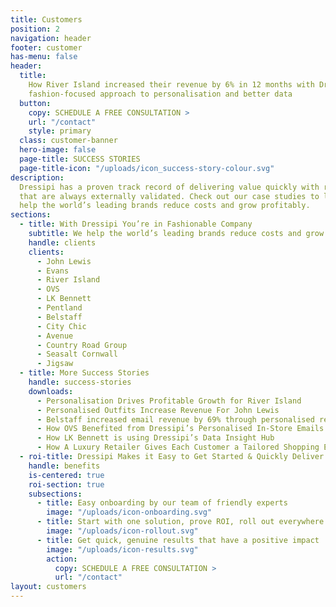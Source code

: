 ```yaml
---
title: Customers
position: 2
navigation: header
footer: customer
has-menu: false
header:
  title:
    How River Island increased their revenue by 6% in 12 months with Dressipi’s
    fashion-focused approach to personalisation and better data
  button:
    copy: SCHEDULE A FREE CONSULTATION >
    url: "/contact"
    style: primary
  class: customer-banner
  hero-image: false
  page-title: SUCCESS STORIES
  page-title-icon: "/uploads/icon_success-story-colour.svg"
description:
  Dressipi has a proven track record of delivering value quickly with results
  that are always externally validated. Check out our case studies to learn how we
  help the world’s leading brands reduce costs and grow profitably.
sections:
  - title: With Dressipi You’re in Fashionable Company
    subtitle: We help the world’s leading brands reduce costs and grow profitably
    handle: clients
    clients:
      - John Lewis
      - Evans
      - River Island
      - OVS
      - LK Bennett
      - Pentland
      - Belstaff
      - City Chic
      - Avenue
      - Country Road Group
      - Seasalt Cornwall
      - Jigsaw
  - title: More Success Stories
    handle: success-stories
    downloads:
      - Personalisation Drives Profitable Growth for River Island
      - Personalised Outfits Increase Revenue For John Lewis
      - Belstaff increased email revenue by 69% through personalised recommendations
      - How OVS Benefited from Dressipi’s Personalised In-Store Emails
      - How LK Bennett is using Dressipi’s Data Insight Hub
      - How A Luxury Retailer Gives Each Customer a Tailored Shopping Experience
  - roi-title: Dressipi Makes it Easy to Get Started & Quickly Deliver ROI
    handle: benefits
    is-centered: true
    roi-section: true
    subsections:
      - title: Easy onboarding by our team of friendly experts
        image: "/uploads/icon-onboarding.svg"
      - title: Start with one solution, prove ROI, roll out everywhere
        image: "/uploads/icon-rollout.svg"
      - title: Get quick, genuine results that have a positive impact
        image: "/uploads/icon-results.svg"
        action:
          copy: SCHEDULE A FREE CONSULTATION >
          url: "/contact"
layout: customers
---
```

